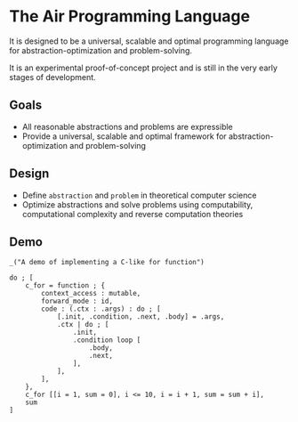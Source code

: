 # The Air Programming Language

It is designed to be a universal, scalable and optimal programming language for abstraction-optimization and problem-solving.

It is an experimental proof-of-concept project and is still in the very early stages of development.

## Goals

- All reasonable abstractions and problems are expressible
- Provide a universal, scalable and optimal framework for abstraction-optimization and problem-solving

## Design

- Define `abstraction` and `problem` in theoretical computer science
- Optimize abstractions and solve problems using computability, computational complexity and reverse computation theories

## Demo

```air
_("A demo of implementing a C-like for function")

do ; [
    c_for = function ; {
        context_access : mutable,
        forward_mode : id,
        code : (.ctx : .args) : do ; [
            [.init, .condition, .next, .body] = .args,
            .ctx | do ; [
                .init,
                .condition loop [
                    .body,
                    .next,
                ],
            ],
        ],
    },
    c_for [[i = 1, sum = 0], i <= 10, i = i + 1, sum = sum + i],
    sum
]
```
